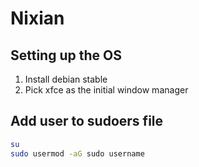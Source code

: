 # Nixian

## Setting up the OS

1. Install debian stable
2. Pick xfce as the initial window manager

## Add user to sudoers file

```bash
su
sudo usermod -aG sudo username
```
